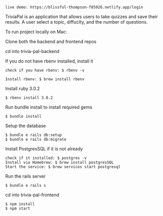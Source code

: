     live demo: https://blissful-thompson-f85926.netlify.app/login
 
 TriviaPal is an application that allows users to take quizzes and save their results. A user select a topic, diffuclty, and the number of questions.

To run project locally on Mac:

Clone both the backend and frontend repos

cd into trivia-pal-backend

If you do not have rbenv installed, install it
  
    check if you have rbenv: $ rbenv -v

    Install rbenv: $ brew install rbenv

Install ruby 3.0.2

    $ rbenv install 3.0.2

Run bundle install to install required gems

    $ bundle install

Setup the database

    $ bundle e rails db:setup
    $ bundle e rails db:migrate

Install PostgresSQL if it is not already

    check if it installed: $ postgres -v
    Install via Homebrew: $ brew install postgresSQL
    Start the service: $ brew services start postgresql

Run the rails server

    $ bundle e rails s

cd into trivia-pal-frontend

    $ npm install
    $ npm start
